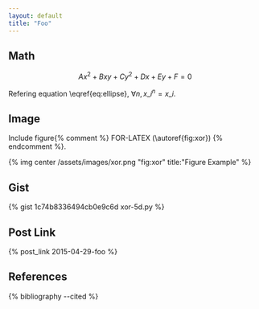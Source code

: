 ```yaml
---
layout: default
title: "Foo"
---
```


## Math
$$\begin{equation}\label{eq:ellipse}
Ax^2 + Bxy + Cy^2 + Dx + Ey + F = 0
\end{equation}$$

Refering equation \eqref{eq:ellipse},  $\forall n, x\_i^n = x\_i$.

## Image

Include figure{% comment %} FOR-LATEX (\autoref{fig:xor}) {% endcomment %}.

{% img center /assets/images/xor.png "fig:xor" title:"Figure Example" %}


## Gist

{% gist 1c74b8336494cb0e9c6d xor-5d.py %}

## Post Link

{% post_link 2015-04-29-foo %} 

## References

{% bibliography --cited %}

